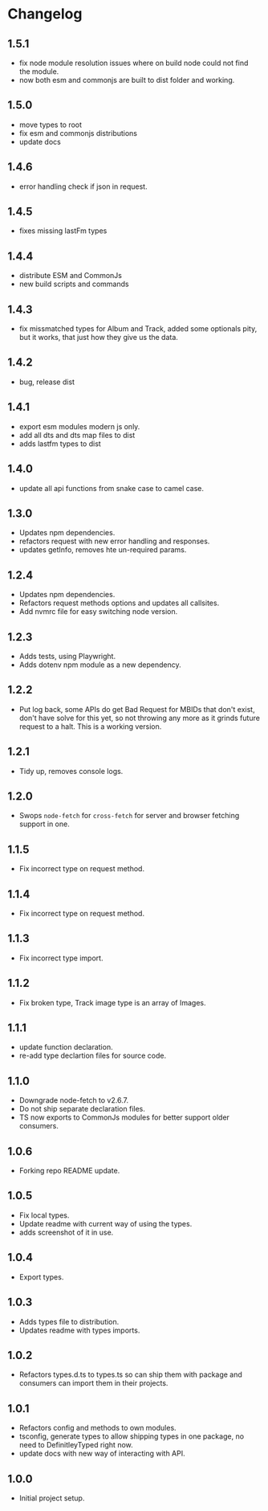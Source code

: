 # Changelog

## 1.5.1

- fix node module resolution issues where on build node could not find the module.
- now both esm and commonjs are built to dist folder and working.

## 1.5.0

- move types to root
- fix esm and commonjs distributions
- update docs

## 1.4.6

- error handling check if json in request.

## 1.4.5

- fixes missing lastFm types

## 1.4.4

- distribute ESM and CommonJs
- new build scripts and commands

## 1.4.3

- fix missmatched types for Album and Track, added some optionals pity, but it works, that just how they give us the data.

## 1.4.2

- bug, release dist

## 1.4.1

- export esm modules modern js only.
- add all dts and dts map files to dist
- adds lastfm types to dist

## 1.4.0

- update all api functions from snake case to camel case.

## 1.3.0

- Updates npm dependencies.
- refactors request with new error handling and responses.
- updates getInfo, removes hte un-required params.

## 1.2.4

- Updates npm dependencies.
- Refactors request methods options and updates all callsites.
- Add nvmrc file for easy switching node version.

## 1.2.3

- Adds tests, using Playwright.
- Adds dotenv npm module as a new dependency.

## 1.2.2

- Put log back, some APIs do get Bad Request for MBIDs that don't exist, don't have solve for this yet, so not throwing any more as it grinds future request to a halt. This is a working version.

## 1.2.1

- Tidy up, removes console logs.

## 1.2.0

- Swops `node-fetch` for `cross-fetch` for server and browser fetching support in one.

## 1.1.5

- Fix incorrect type on request method.

## 1.1.4

- Fix incorrect type on request method.

## 1.1.3

- Fix incorrect type import.

## 1.1.2

- Fix broken type, Track image type is an array of Images.

## 1.1.1

- update function declaration.
- re-add type declartion files for source code.

## 1.1.0

- Downgrade node-fetch to v2.6.7.
- Do not ship separate declaration files.
- TS now exports to CommonJs modules for better support older consumers.

## 1.0.6

- Forking repo README update.

## 1.0.5

- Fix local types.
- Update readme with current way of using the types.
- adds screenshot of it in use.

## 1.0.4

- Export types.

## 1.0.3

- Adds types file to distribution.
- Updates readme with types imports.

## 1.0.2

- Refactors types.d.ts to types.ts so can ship them with package and consumers can import them in their projects.

## 1.0.1

- Refactors config and methods to own modules.
- tsconfig, generate types to allow shipping types in one package, no need to DefinitleyTyped right now.
- update docs with new way of interacting with API.

## 1.0.0

- Initial project setup.
